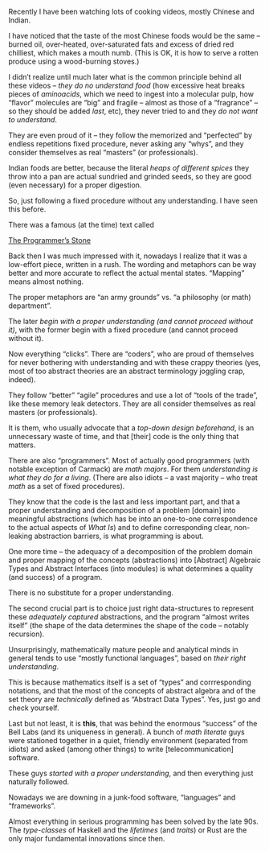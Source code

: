 Recently I have been watching lots of cooking videos, mostly Chinese and Indian.

I have noticed that the taste of the most Chinese foods would be the same &#x2013; burned oil, over-heated, over-saturated fats and excess of dried red chilliest, which makes a mouth numb. (This is OK, it is how to serve a rotten produce using a wood-burning stoves.)

I didn&rsquo;t realize until much later what is the common principle behind all these videos &#x2013; *they do no understand food* (how excessive heat breaks pieces of *aminoacids*, which we need to ingest into a molecular pulp, how &ldquo;flavor&rdquo; molecules are &ldquo;big&rdquo; and fragile &#x2013; almost as those of a &ldquo;fragrance&rdquo; &#x2013; so they should be added *last*, etc), they never tried to and they *do not want to understand*.

They are even proud of it &#x2013; they follow the memorized and &ldquo;perfected&rdquo; by endless repetitions fixed procedure, never asking any &ldquo;whys&rdquo;, and they consider themselves as real &ldquo;masters&rdquo; (or professionals).

Indian foods are better, because the literal *heaps of different spices* they throw into a pan are actual sundried and grinded seeds, so they are good (even necessary) for a proper digestion.

So, just following a fixed procedure without any understanding. I have seen this before.

There was a famous (at the time) text called

[The Programmer&rsquo;s Stone](https://www.datapacrat.com/Opinion/Reciprocality/r0/index.html)

Back then I was much impressed with it, nowadays I realize that it was a low-effort piece, written in a rush. The wording and metaphors can be way better and more accurate to reflect the actual mental states. &ldquo;Mapping&rdquo; means almost nothing.

The proper metaphors are &ldquo;an army grounds&rdquo; vs. &ldquo;a philosophy (or math) department&rdquo;.

The later *begin with a proper understanding (and cannot proceed without it)*, with the former begin with a fixed procedure (and cannot proceed without it).

Now everything &ldquo;clicks&rdquo;. There are &ldquo;coders&rdquo;, who are proud of themselves for never bothering with understanding and with these crappy theories (yes, most of too abstract theories are an abstract terminology joggling crap, indeed).

They follow &ldquo;better&rdquo; &ldquo;agile&rdquo; procedures and use a lot of &ldquo;tools of the trade&rdquo;, like these memory leak detectors. They are all consider themselves as real masters (or professionals).

It is them, who usually advocate that a *top-down design beforehand*, is an unnecessary waste of time, and that [their] code is the only thing that matters.

There are also &ldquo;programmers&rdquo;. Most of actually good programmers (with notable exception of Carmack) are *math majors*. For them *understanding is what they do for a living*. (There are also idiots &#x2013; a vast majority &#x2013; who treat *math* as a set of fixed procedures).

They know that the code is the last and less important part, and that a proper understanding and decomposition of a problem [domain] into meaningful abstractions (which has be into an one-to-one correspondence to the actual aspects of *What Is*) and to define corresponding clear, non-leaking abstraction barriers, is what programming is about.

One more time &#x2013; the adequacy of a decomposition of the problem domain and proper mapping of the concepts (abstractions) into [Abstract] Algebraic Types and Abstract Interfaces (into modules) is what determines a quality (and success) of a program.

There is no substitute for a proper understanding.

The second crucial part is to choice just right data-structures to represent these *adequately captured* abstractions, and the program &ldquo;almost writes itself&rdquo; (the shape of the data determines the shape of the code &#x2013; notably recursion).

Unsurprisingly, mathematically mature people and analytical minds in general tends to use &ldquo;mostly functional languages&rdquo;, based on *their right understanding*.

This is because mathematics itself is a set of &ldquo;types&rdquo; and corrresponding notations, and that the most of the concepts of abstract algebra and of the set theory are *technically* defined as &ldquo;Abstract Data Types&rdquo;. Yes, just go and check yourself.

Last but not least, it is **this**, that was behind the enormous &ldquo;success&rdquo; of the Bell Labs (and its uniqueness in general). A bunch of *math literate* guys were stationed together in a quiet, friendly environment (separated from idiots) and asked (among other things) to write [telecommunication] software.

These guys *started with a proper understanding*, and then everything just naturally followed.

Nowadays we are downing in a junk-food software, &ldquo;languages&rdquo; and &ldquo;frameworks&rdquo;.

Almost everything in serious programming has been solved by the late 90s. The *type-classes* of Haskell and the *lifetimes* (and *traits*) or Rust are the only major fundamental innovations since then.

